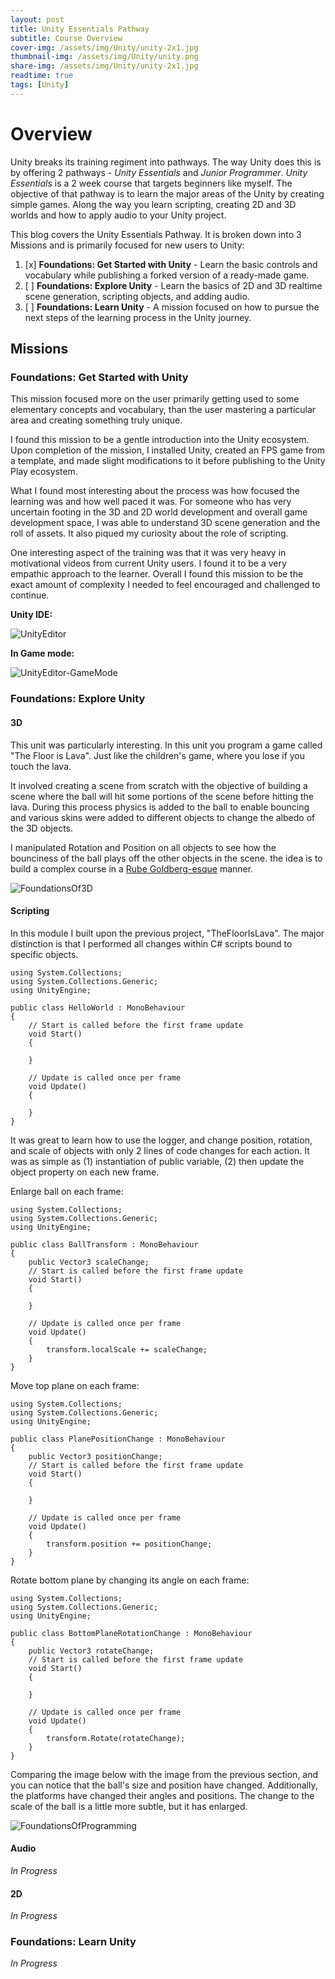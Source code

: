 ```yaml
---
layout: post
title: Unity Essentials Pathway
subtitle: Course Overview
cover-img: /assets/img/Unity/unity-2x1.jpg
thumbnail-img: /assets/img/Unity/unity.png
share-img: /assets/img/Unity/unity-2x1.jpg
readtime: true
tags: [Unity]
---
```


# Overview

Unity breaks its training regiment into pathways. 
The way Unity does this is by offering 2 pathways - *Unity Essentials* and *Junior Programmer*.
*Unity Essentials* is a 2 week course that targets beginners like myself.
The objective of that pathway is to learn the major areas of the Unity by creating simple games.
Along the way you learn scripting, creating 2D and 3D worlds and how to apply audio to your Unity project.

This blog covers the Unity Essentials Pathway. It is broken down into 3 Missions and is primarily focused for new users to Unity:

1. [x] **Foundations: Get Started with Unity** - Learn the basic controls and vocabulary while publishing a forked version of a ready-made game. 
2. [ ] **Foundations: Explore Unity** - Learn the basics of 2D and 3D realtime scene generation, scripting objects, and adding audio.
3. [ ] **Foundations: Learn Unity** - A mission focused on how to pursue the next steps of the learning process in the Unity journey.
    
## Missions

### Foundations: Get Started with Unity

This mission focused more on the user primarily getting used to some elementary concepts 
and vocabulary, than the user mastering a particular area and creating something truly unique.

I found this mission to be a gentle introduction into the Unity ecosystem. 
Upon completion of the mission, I installed Unity, created an FPS game from a template, 
and made slight modifications to it before publishing to the Unity Play ecosystem. 

What I found most interesting about the process was how focused the learning was 
and how well paced it was. For someone who has very uncertain footing in the 3D and 2D
world development and overall game development space, I was able to understand 3D
scene generation and the roll of assets. 
It also piqued my curiosity about the role of scripting.

One interesting aspect of the training was that it was very heavy in motivational videos 
from current Unity users. I found it to be a very empathic approach to the learner. 
Overall I found this mission to be the exact amount of complexity I needed to feel 
encouraged and challenged to continue.

**Unity IDE:**

![UnityEditor](../../../assets/img/Unity/MyFirstFPSGame.png)

**In Game mode:**

![UnityEditor-GameMode](../../../assets/img/Unity/MyFirstFPSGame_GameMode.png)

### Foundations: Explore Unity

#### 3D

This unit was particularly interesting. 
In this unit you program a game called "The Floor is Lava".
Just like the children's game, where you lose if you touch the lava.

It involved creating a scene from scratch with the objective of building a 
scene where the ball will hit some portions of the scene before hitting the lava.
During this process physics is added to the ball to enable bouncing and various skins were added
to different objects to change the albedo of the 3D objects. 

I manipulated Rotation and Position on all objects to see how the 
bounciness of the ball plays off the other objects in the scene. the idea is to build a complex course
in a [Rube Goldberg-esque](https://en.wikipedia.org/wiki/Rube_Goldberg_machine) manner.

![FoundationsOf3D](../../../assets/img/Unity/FoundationsOf3D.png)


#### Scripting

In this module I built upon the previous project, "TheFloorIsLava".
The major distinction is that I performed all changes within C# scripts
bound to specific objects. 

```
using System.Collections;
using System.Collections.Generic;
using UnityEngine;

public class HelloWorld : MonoBehaviour
{
    // Start is called before the first frame update
    void Start()
    {

    }

    // Update is called once per frame
    void Update()
    {

    }
}
```
It was great to learn how to use the logger, 
and change position, rotation, and scale of objects 
with only 2 lines of code changes for each action.
It was as simple as (1) instantiation of public variable, 
(2) then update the object property on each new frame.

Enlarge ball on each frame:
```
using System.Collections;
using System.Collections.Generic;
using UnityEngine;

public class BallTransform : MonoBehaviour
{
    public Vector3 scaleChange;
    // Start is called before the first frame update
    void Start()
    {
        
    }

    // Update is called once per frame
    void Update()
    {
        transform.localScale += scaleChange;
    }
}
```

Move top plane on each frame:
```
using System.Collections;
using System.Collections.Generic;
using UnityEngine;

public class PlanePositionChange : MonoBehaviour
{
    public Vector3 positionChange;
    // Start is called before the first frame update
    void Start()
    {
        
    }

    // Update is called once per frame
    void Update()
    {
        transform.position += positionChange;
    }
}
```

Rotate bottom plane by changing its angle on each frame:
```
using System.Collections;
using System.Collections.Generic;
using UnityEngine;

public class BottomPlaneRotationChange : MonoBehaviour
{
    public Vector3 rotateChange;
    // Start is called before the first frame update
    void Start()
    {
        
    }

    // Update is called once per frame
    void Update()
    {
        transform.Rotate(rotateChange);
    }
}
```

Comparing the image below with the image from the previous section,
and you can notice that the ball's size and position have changed.
Additionally, the platforms have changed their angles and positions.
The change to the scale of the ball is a little more subtle, 
but it has enlarged.

![FoundationsOfProgramming](../../../assets/img/Unity/FoundationsOfProgramming.png)


#### Audio
*In Progress*

#### 2D
*In Progress*

### Foundations: Learn Unity
*In Progress*